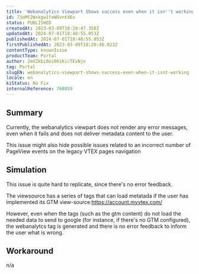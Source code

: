 ```yaml
---
title: 'Webanalytics Viewpart Shows success even when it isn''t working'
id: 73oMf2Wxkgw1feWUvntX6s
status: PUBLISHED
createdAt: 2023-03-09T18:20:47.358Z
updatedAt: 2024-07-01T18:48:55.053Z
publishedAt: 2024-07-01T18:48:55.053Z
firstPublishedAt: 2023-03-09T18:20:48.023Z
contentType: knownIssue
productTeam: Portal
author: 2mXZkbi0oi061KicTExNjo
tag: Portal
slugEN: webanalytics-viewpart-shows-success-even-when-it-isnt-working
locale: en
kiStatus: No Fix
internalReference: 768059
---
```


## Summary


Currently, the webanalytics viewpart does not render any error messages, even when it fails and does not deliver metadata content to the user.

This issue might also hide possible issues related to an incorrect number of PageView events on the legacy VTEX pages navigation


##

## Simulation


This issue is quite hard to replicate, since there's no error feedback.

The viewsource has a series of tags that can load metatada if the user has implemented its GTM view-source:https://account.myvtex.com/

However, even when the tags (such as the gtm content) do not load the needed data to send to google (for instance, if there's no GTM configured), the webanalytcs tag is generated and there is no error feedback to inform the user what is wrong.


##

## Workaround


n/a





